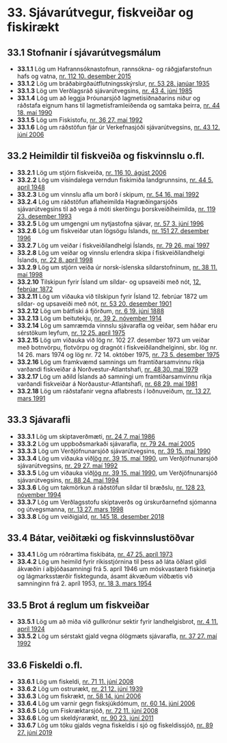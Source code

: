 # 33. Sjávarútvegur, fiskveiðar og fiskirækt

## 33.1 Stofnanir í sjávarútvegsmálum

* __33.1.1__ Lög um Hafrannsóknastofnun, rannsókna- og ráðgjafarstofnun hafs og vatna, [nr. 112 10. desember 2015](2015112.md)
* __33.1.2__ Lög um bráðabirgðaútflutningsskýrslur, [nr. 53 28. janúar 1935](1935053.md)
* __33.1.3__ Lög um Verðlagsráð sjávarútvegsins, [nr. 43 4. júní 1985](1985043.md)
* __33.1.4__ Lög um að leggja Þróunarsjóð lagmetisiðnaðarins niður og ráðstafa eignum hans til lagmetisframleiðenda og samtaka þeirra, [nr. 44 18. maí 1990](1990044.md)
* __33.1.5__ Lög um Fiskistofu, [nr. 36 27. maí 1992](1992036.md)
* __33.1.6__ Lög um ráðstöfun fjár úr Verkefnasjóði sjávarútvegsins, [nr. 43 12. júní 2006](2006043.md)

## 33.2 Heimildir til fiskveiða og fiskvinnslu o.fl.

* __33.2.1__ Lög um stjórn fiskveiða, [nr. 116 10. ágúst 2006](2006116.md)
* __33.2.2__ Lög um vísindalega verndun fiskimiða landgrunnsins, [nr. 44 5. apríl 1948](1948044.md)
* __33.2.3__ Lög um vinnslu afla um borð í skipum, [nr. 54 16. maí 1992](1992054.md)
* __33.2.4__ Lög um ráðstöfun aflaheimilda Hagræðingarsjóðs sjávarútvegsins til að vega á móti skerðingu þorskveiðiheimilda, [nr. 119 23. desember 1993](1993119.md)
* __33.2.5__ Lög um umgengni um nytjastofna sjávar, [nr. 57 3. júní 1996](1996057.md)
* __33.2.6__ Lög um fiskveiðar utan lögsögu Íslands, [nr. 151 27. desember 1996](1996151.md)
* __33.2.7__ Lög um veiðar í fiskveiðilandhelgi Íslands, [nr. 79 26. maí 1997](1997079.md)
* __33.2.8__ Lög um veiðar og vinnslu erlendra skipa í fiskveiðilandhelgi Íslands, [nr. 22 8. apríl 1998](1998022.md)
* __33.2.9__ Lög um stjórn veiða úr norsk-íslenska síldarstofninum, [nr. 38 11. maí 1998](1998038.md)
* __33.2.10__ Tilskipun fyrir Ísland um síldar- og upsaveiði með nót, [12. febrúar 1872](1872122.md)
* __33.2.11__ Lög um viðauka við tilskipun fyrir Ísland 12. febrúar 1872 um síldar- og upsaveiði með nót, [nr. 53 20. desember 1901](1901053.md)
* __33.2.12__ Lög um bátfiski á fjörðum, [nr. 6 19. júní 1888](1888006.md)
* __33.2.13__ Lög um beitutekju, [nr. 39 2. nóvember 1914](1914039.md)
* __33.2.14__ Lög um samræmda vinnslu sjávarafla og veiðar, sem háðar eru sérstökum leyfum, [nr. 12 25. apríl 1975](1975012.md)
* __33.2.15__ Lög um viðauka við lög nr. 102 27. desember 1973 um veiðar með botnvörpu, flotvörpu og dragnót í fiskveiðilandhelginni, sbr. lög nr. 14 26. mars 1974 og lög nr. 72 14. október 1975, [nr. 73 5. desember 1975](1975073.md)
* __33.2.16__ Lög um framkvæmd samnings um framtíðarsamvinnu ríkja varðandi fiskveiðar á Norðvestur-Atlantshafi, [nr. 48 30. maí 1979](1979048.md)
* __33.2.17__ Lög um aðild Íslands að samningi um framtíðarsamvinnu ríkja varðandi fiskveiðar á Norðaustur-Atlantshafi, [nr. 68 29. maí 1981](1981068.md)
* __33.2.18__ Lög um ráðstafanir vegna aflabrests í loðnuveiðum, [nr. 13 27. mars 1991](1991013.md)

## 33.3 Sjávarafli

* __33.3.1__ Lög um skiptaverðmæti, [nr. 24 7. maí 1986](1986024.md)
* __33.3.2__ Lög um uppboðsmarkaði sjávarafla, [nr. 79 24. maí 2005](2005079.md)
* __33.3.3__ Lög um Verðjöfnunarsjóð sjávarútvegsins, [nr. 39 15. maí 1990](1990039.md)
* __33.3.4__ Lög um viðauka við[lög nr. 39 15. maí 1990](1990039.md), um Verðjöfnunarsjóð sjávarútvegsins, [nr. 29 27. maí 1992](http://www.althingi.is150b/1992029.md)
* __33.3.5__ Lög um viðauka við[lög nr. 39 15. maí 1990](1990039.md), um Verðjöfnunarsjóð sjávarútvegsins, [nr. 88 24. maí 1994](http://www.althingi.is150b/1994088.md)
* __33.3.6__ Lög um takmörkun á ráðstöfun síldar til bræðslu, [nr. 128 23, nóvember 1994](1994128.md)
* __33.3.7__ Lög um Verðlagsstofu skiptaverðs og úrskurðarnefnd sjómanna og útvegsmanna, [nr. 13 27. mars 1998](1998013.md)
* __33.3.8__ Lög um veiðigjald, [nr. 145 18. desember 2018](2018145.md)

## 33.4 Bátar, veiðitæki og fiskvinnslustöðvar

* __33.4.1__ Lög um róðrartíma fiskibáta, [nr. 47 25. apríl 1973](1973047.md)
* __33.4.2__ Lög um heimild fyrir ríkisstjórnina til þess að láta öðlast gildi ákvæðin í alþjóðasamningi frá 5. apríl 1946 um möskvastærð fiskinetja og lágmarksstærðir fisktegunda, ásamt ákvæðum viðbætis við samninginn frá 2. apríl 1953, [nr. 18 3. mars 1954](1954018.md)

## 33.5 Brot á reglum um fiskveiðar

* __33.5.1__ Lög um að miða við gullkrónur sektir fyrir landhelgisbrot, [nr. 4 11. apríl 1924](1924004.md)
* __33.5.2__ Lög um sérstakt gjald vegna ólögmæts sjávarafla, [nr. 37 27. maí 1992](1992037.md)

## 33.6 Fiskeldi o.fl.

* __33.6.1__ Lög um fiskeldi, [nr. 71 11. júní 2008](2008071.md)
* __33.6.2__ Lög um ostrurækt, [nr. 21 12. júní 1939](1939021.md)
* __33.6.3__ Lög um fiskrækt, [nr. 58 14. júní 2006](2006058.md)
* __33.6.4__ Lög um varnir gegn fisksjúkdómum, [nr. 60 14. júní 2006](2006060.md)
* __33.6.5__ Lög um Fiskræktarsjóð, [nr. 72 11. júní 2008](2008072.md)
* __33.6.6__ Lög um skeldýrarækt, [nr. 90 23. júní 2011](2011090.md)
* __33.6.7__ Lög um töku gjalds vegna fiskeldis í sjó og fiskeldissjóð, [nr. 89  27. júní 2019](2019089.md)


